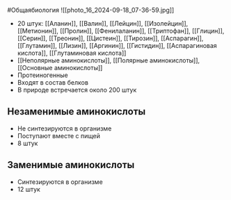 #Общаябиология 
![[photo_16_2024-09-18_07-36-59.jpg]]
- 20 штук: [[Аланин]], [[Валин]], [[Лейцин]], [[Изолейцин]], [[Метионин]], [[Пролин]], [[Фенилаланин]], [[Триптофан]], [[Глицин]], [[Серин]], [[Треонин]], [[Цистеин]], [[Тирозин]], [[Аспарагин]], [[Глутамин]], [[Лизин]], [[Аргинин]], [[Гистидин]], [[Аспарагиновая кислота]], [[Глутаминовая кислота]] 
- [[Неполярные аминокислоты]], [[Полярные аминокислоты]], [[Основные аминокислоты]] 
- Протеиногенные
- Входят в состав белков
- В природе встречается около 200 штук
## Незаменимые аминокислоты 
- Не синтезируются в организме
- Поступают вместе с пищей
- 8 штук
## Заменимые аминокислоты 
- Синтезируются в организме
- 12 штук